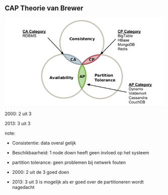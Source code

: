 ##  CAP Theorie van Brewer

![CAP THEORY](./slides/img/1-intro/cap.png "CAP Theorie")

2000: 2 uit 3

2013: 3 uit 3

note:
- Consistentie: data overal gelijk
- Beschikbaarheid: 1 node down heeft geen invloed op het systeem
- partition tolerance: geen problemen bij netwerk fouten

- 2000: 2 uit de 3 goed doen
- 2013: 3 uit 3 is mogelijk als er goed over de partitioneren wordt nagedacht

